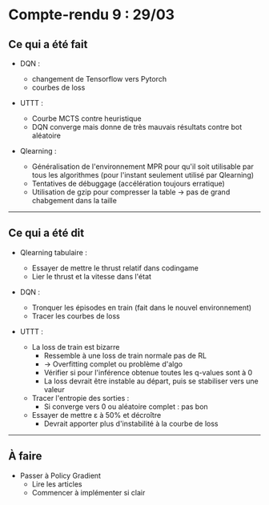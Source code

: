 # Compte-rendu 9 : 29/03

## Ce qui a été fait
- DQN :
    - changement de Tensorflow vers Pytorch
    - courbes de loss

- UTTT : 
    - Courbe MCTS contre heuristique
    - DQN converge mais donne de très mauvais résultats contre bot aléatoire

- Qlearning :
    - Généralisation de l'environnement MPR pour qu'il soit utilisable par tous les algorithmes (pour l'instant seulement utilisé par Qlearning)
    - Tentatives de débuggage (accélération toujours erratique)
    - Utilisation de gzip pour compresser la table &rarr; pas de grand chabgement dans la taille 
---

## Ce qui a été dit

- Qlearning tabulaire :
  - Essayer de mettre le thrust relatif dans codingame
  - Lier le thrust et la vitesse dans l'état
  
- DQN :
  - Tronquer les épisodes en train (fait dans le nouvel environnement)
  - Tracer les courbes de loss

- UTTT :
  - La loss de train est bizarre
    - Ressemble à une loss de train normale pas de RL
    - &rarr; Overfitting complet ou problème d'algo
    - Vérifier si pour l'inférence obtenue toutes les q-values sont à 0
    - La loss devrait être instable au départ, puis se stabiliser vers une valeur
  - Tracer l'entropie des sorties :
    - Si converge vers 0 ou aléatoire complet : pas bon
  - Essayer de mettre &epsilon; à 50% et décroître
    - Devrait apporter plus d'instabilité à la courbe de loss

---

## À faire

- Passer à Policy Gradient
  - Lire les articles
  - Commencer à implémenter si clair





